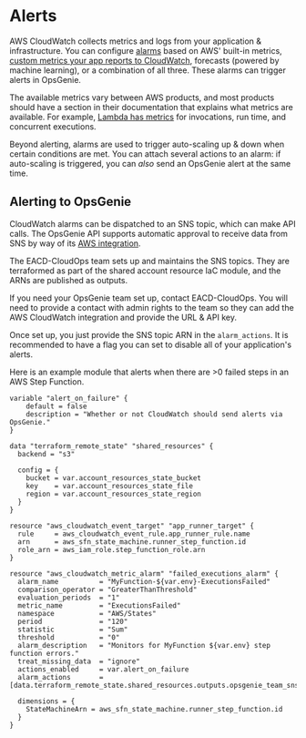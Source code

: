 # Alerts
AWS CloudWatch collects metrics and logs from your application & infrastructure. You can configure [alarms](https://docs.aws.amazon.com/AmazonCloudWatch/latest/monitoring/AlarmThatSendsEmail.html) based on AWS' built-in metrics, [custom metrics your app reports to CloudWatch](https://docs.aws.amazon.com/AmazonCloudWatch/latest/monitoring/publishingMetrics.html), forecasts (powered by machine learning), or a combination of all three. These alarms can trigger alerts in OpsGenie.

The available metrics vary between AWS products, and most products should have a section in their documentation that explains what metrics are available. For example, [Lambda has metrics](https://docs.aws.amazon.com/lambda/latest/dg/monitoring-metrics.html) for invocations, run time, and concurrent executions.

Beyond alerting, alarms are used to trigger auto-scaling up & down when certain conditions are met. You can attach several actions to an alarm: if auto-scaling is triggered, you can *also* send an OpsGenie alert at the same time.

## Alerting to OpsGenie
CloudWatch alarms can be dispatched to an SNS topic, which can make API calls. The OpsGenie API supports automatic approval to receive data from SNS by way of its [AWS integration](https://docs.opsgenie.com/docs/aws-cloudwatch-integration).

The EACD-CloudOps team sets up and maintains the SNS topics. They are terraformed as part of the shared account resource IaC module, and the ARNs are published as outputs. 

If you need your OpsGenie team set up, contact EACD-CloudOps. You will need to provide a contact with admin rights to the team so they can add the AWS CloudWatch integration and provide the URL & API key.

Once set up, you just provide the SNS topic ARN in the `alarm_actions`. It is recommended to have a flag you can set to disable all of your application's alerts.

Here is an example module that alerts when there are >0 failed steps in an AWS Step Function.

```hcl
variable "alert_on_failure" {
    default = false
    description = "Whether or not CloudWatch should send alerts via OpsGenie."
}

data "terraform_remote_state" "shared_resources" {
  backend = "s3"

  config = {
    bucket = var.account_resources_state_bucket
    key    = var.account_resources_state_file
    region = var.account_resources_state_region
  }
}

resource "aws_cloudwatch_event_target" "app_runner_target" {
  rule     = aws_cloudwatch_event_rule.app_runner_rule.name
  arn      = aws_sfn_state_machine.runner_step_function.id
  role_arn = aws_iam_role.step_function_role.arn
}

resource "aws_cloudwatch_metric_alarm" "failed_executions_alarm" {
  alarm_name          = "MyFunction-${var.env}-ExecutionsFailed"
  comparison_operator = "GreaterThanThreshold"
  evaluation_periods  = "1"
  metric_name         = "ExecutionsFailed"
  namespace           = "AWS/States"
  period              = "120"
  statistic           = "Sum"
  threshold           = "0"
  alarm_description   = "Monitors for MyFunction ${var.env} step function errors."
  treat_missing_data  = "ignore"
  actions_enabled     = var.alert_on_failure
  alarm_actions       = [data.terraform_remote_state.shared_resources.outputs.opsgenie_team_sns_arns.eacd]

  dimensions = {
    StateMachineArn = aws_sfn_state_machine.runner_step_function.id
  }
}
```